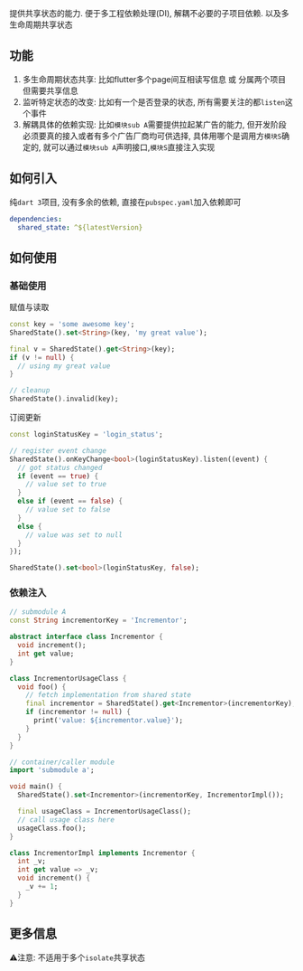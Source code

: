 提供共享状态的能力. 便于多工程依赖处理(DI), 解耦不必要的子项目依赖. 以及多生命周期共享状态

## 功能

1. 多生命周期状态共享: 比如flutter多个page间互相读写信息 或 分属两个项目但需要共享信息
2. 监听特定状态的改变: 比如有一个是否登录的状态, 所有需要关注的都`listen`这个事件
3. 解耦具体的依赖实现: 比如`模块sub A`需要提供拉起某广告的能力, 但开发阶段必须要真的接入或者有多个广告厂商均可供选择, 具体用哪个是调用方`模块S`确定的, 就可以通过`模块sub A`声明接口,`模块S`直接注入实现

## 如何引入

纯`dart 3`项目, 没有多余的依赖, 直接在`pubspec.yaml`加入依赖即可
```yaml
dependencies:
  shared_state: ^${latestVersion}
```

## 如何使用

### 基础使用

赋值与读取

```dart
const key = 'some awesome key';
SharedState().set<String>(key, 'my great value');

final v = SharedState().get<String>(key);
if (v != null) {
  // using my great value
}

// cleanup
SharedState().invalid(key);
```

订阅更新

```dart
const loginStatusKey = 'login_status';

// register event change
SharedState().onKeyChange<bool>(loginStatusKey).listen((event) {
  // got status changed
  if (event == true) {
    // value set to true
  }
  else if (event == false) {
    // value set to false
  }
  else {
    // value was set to null
  }
});

SharedState().set<bool>(loginStatusKey, false);
```

### 依赖注入

```dart
// submodule A
const String incrementorKey = 'Incrementor';

abstract interface class Incrementor { 
  void increment();
  int get value;
}

class IncrementorUsageClass {
  void foo() {
    // fetch implementation from shared state
    final incrementor = SharedState().get<Incrementor>(incrementorKey);
    if (incrementor != null) {
      print('value: ${incrementor.value}');
    }
  }
}

// container/caller module
import 'submodule a';

void main() {
  SharedState().set<Incrementor>(incrementorKey, IncrementorImpl());

  final usageClass = IncrementorUsageClass();
  // call usage class here
  usageClass.foo();
}

class IncrementorImpl implements Incrementor {
  int _v;
  int get value => _v;
  void increment() {
    _v += 1;
  }
}

```

## 更多信息

⚠️注意: 不适用于多个`isolate`共享状态
